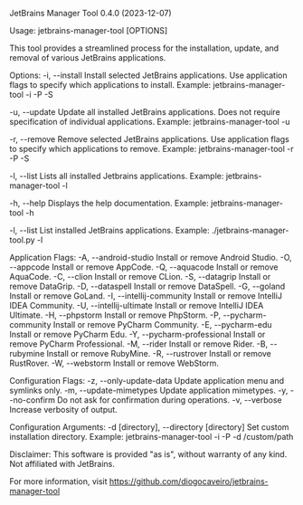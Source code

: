 JetBrains Manager Tool 0.4.0 (2023-12-07)

Usage: jetbrains-manager-tool [OPTIONS]

This tool provides a streamlined process for the installation, update, and removal of various JetBrains applications.

Options:
  -i, --install
    Install selected JetBrains applications. Use application flags to specify which applications to install.
    Example: jetbrains-manager-tool -i -P -S

  -u, --update
    Update all installed JetBrains applications. Does not require specification of individual applications.
    Example: jetbrains-manager-tool -u

  -r, --remove
    Remove selected JetBrains applications. Use application flags to specify which applications to remove.
    Example: jetbrains-manager-tool -r -P -S

  -l, --list
    Lists all installed Jetbrains applications.
    Example: jetbrains-manager-tool -l

  -h, --help
    Displays the help documentation.
    Example: jetbrains-manager-tool -h

  -l, --list
    List installed JetBrains applications.
    Example: ./jetbrains-manager-tool.py -l

Application Flags:
  -A, --android-studio       Install or remove Android Studio.
  -O, --appcode              Install or remove AppCode.
  -Q, --aquacode             Install or remove AquaCode.
  -C, --clion                Install or remove CLion.
  -S, --datagrip             Install or remove DataGrip.
  -D, --dataspell            Install or remove DataSpell.
  -G, --goland               Install or remove GoLand.
  -I, --intellij-community   Install or remove IntelliJ IDEA Community.
  -U, --intellij-ultimate    Install or remove IntelliJ IDEA Ultimate.
  -H, --phpstorm             Install or remove PhpStorm.
  -P, --pycharm-community    Install or remove PyCharm Community.
  -E, --pycharm-edu          Install or remove PyCharm Edu.
  -Y, --pycharm-professional Install or remove PyCharm Professional.
  -M, --rider                Install or remove Rider.
  -B, --rubymine             Install or remove RubyMine.
  -R, --rustrover            Install or remove RustRover.
  -W, --webstorm             Install or remove WebStorm.

Configuration Flags:
  -z, --only-update-data    Update application menu and symlinks only.
  -m, --update-mimetypes    Update application mimetypes.
  -y, --no-confirm          Do not ask for confirmation during operations.
  -v, --verbose             Increase verbosity of output.

Configuration Arguments:
  -d [directory], --directory [directory]
    Set custom installation directory.
    Example: jetbrains-manager-tool -i -P -d /custom/path

Disclaimer:
  This software is provided "as is", without warranty of any kind. Not affiliated with JetBrains.

For more information, visit https://github.com/diogocaveiro/jetbrains-manager-tool
